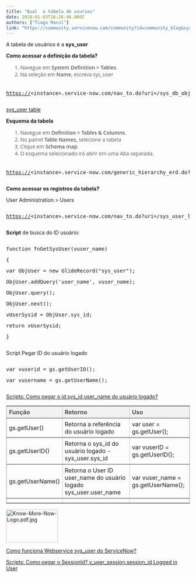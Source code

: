 ```yaml
---
title: "Qual  a tabela de usurios"
date: 2018-01-03T16:26:46.000Z
authors: ["Tiago Macul"]
link: "https://community.servicenow.com/community?id=community_blog&sys_id=55dc6665dbd0dbc01dcaf3231f9619f6"
---
```

<p>A tabela de usuários é a <strong>sys_user</strong></p><p></p><p></p><p><strong>Como acessar a definição da tabela?</strong></p><p></p><ol style="margin-bottom: 20px; margin-left: 15px; background-position: initial; color: #58595b; font-family: 'Open Sans', sans-serif;"><li>Navegue em<span style="font-weight: 600; background-position: initial;"> System Definition &gt; Tables</span>.</li><li>Na seleção em <span style="font-weight: 600; background-position: initial;">Name,</span> escreva sys_user</li></ol><p></p><pre __jive_macro_name="quote" class="jive_macro_quote jive_text_macro" data-renderedposition="211.59375_8_1192_104"><p><a title="" _jive_internal="true" href="https://" rel="nofollow" target="_blank">https://</a><span>&lt;instance&gt;.service-now.com/nav_to.do?uri=/sys_db_object.do%3Fsys_id%3D4086ab01dd2003003399d83d70be0279%26sysparm_record_target%3Dsys_db_object%26sysparm_record_row%3D21%26sysparm_record_rows%3D21%26sysparm_record_list%3Dsys_update_nameISNOTEMPTY%255EnameSTARTSWITHsys_user%255EORDERBYDESCname</span></p><p></p></pre><p><a title="sys_user table" __default_attr="7737" __jive_macro_name="blogpost" class="jive_macro jive_macro_blogpost" data-orig-content="sys_user table" data-renderedposition="327.59375_8_109_16" href="/community?id=community_blog&sys_id=cbbdeaa9dbd0dbc01dcaf3231f9619d1">sys_user table</a> </p><p></p><p></p><p><strong>Esquema da tabela</strong></p><p></p><ol style="margin-bottom: 20px; margin-left: 15px; background-position: initial; color: #58595b; font-family: 'Open Sans', sans-serif;"><li>Navegue em<span style="font-weight: 600; background-position: initial;"> Definition &gt; Tables &amp; Columns</span>.</li><li>No painel <span style="font-weight: 600; background-position: initial;">Table Names,</span> selecione a tabela</li><li>Clique em <span style="font-weight: 600; background-position: initial;">Schema map</span>.</li><li>O esquema selecionado irá abrir em uma Aba separada.</li></ol><pre __jive_macro_name="quote" class="jive_macro_quote jive_text_macro" data-renderedposition="545.78125_8_1192_83"><p><a title="" _jive_internal="true" href="https://" rel="nofollow" target="_blank">https://</a><span>&lt;instance&gt;.service-now.com/generic_hierarchy_erd.do?sysparm_attributes=table_history=,table=sys_user,show_internal=true,show_referenced=true,show_referenced_by=true,show_extended=true,show_extended_by=true,table_expansion=,spacing_x=60,spacing_y=90,nocontext&amp;sysparm_domain_restore=false&amp;sysparm_stack=no</span></p></pre><p></p><p><strong>Como acessar os registros da tabela?</strong></p><p>User Administration &gt; Users</p><p></p><pre __jive_macro_name="quote" class="jive_macro_quote jive_text_macro" data-renderedposition="732.78125_8_1192_41"><p><a title="" _jive_internal="true" href="https://" rel="nofollow" target="_blank">https://</a><span>&lt;instance&gt;.service-now.com/nav_to.do?uri=/sys_user_list.do%3Fsysparm_userpref_module%3D555aed3fc0a8016600657c7b0ddc6e97%26sysparm_clear_stack%3Dtrue</span></p></pre><p></p><p><strong>Script</strong> de busca do ID usuário:</p><pre __default_attr="javascript" __jive_macro_name="code" class="jive_macro_code jive_text_macro _jivemacro_uid_15149231448658967" data-renderedposition="825.78125_8_1192_144" jivemacro_uid="_15149231448658967"><p>function fnGetSysUser(vuser_name)</p><p>{</p><p>var ObjUser = new GlideRecord("sys_user");</p><p>ObjUser.addQuery('user_name', vuser_name);</p><p>ObjUser.query();</p><p>ObjUser.next();</p><p>vUserSysid = ObjUser.sys_id;</p><p>return vUserSysid; </p><p>}</p></pre><p></p><p></p><p>Script Pegar ID do usuário logado</p><pre __default_attr="javascript" __jive_macro_name="code" class="jive_macro_code _jivemacro_uid_15150737357884424 jive_text_macro" data-renderedposition="1032.78125_8_1192_32" jivemacro_uid="_15150737357884424"><p>var vuserid = gs.getUserID();</p><p>var vusername = gs.getUserName();</p></pre><p><a title="Scripts: Como pegar o id,sys_id user_name do usuário logado?" __default_attr="7610" __jive_macro_name="blogpost" class="jive_macro jive_macro_blogpost" data-orig-content="Scripts: Como pegar o id,sys_id user_name do usuário logado?" data-renderedposition="1066.78125_8_414_16" href="/community?id=community_blog&sys_id=f5ac2625dbd0dbc01dcaf3231f961928">Scripts: Como pegar o id,sys_id user_name do usuário logado?</a></p><p></p><p></p><table border="1" class="jiveBorder" style="border: 1px solid #c6c6c6; width: 100%;"><tbody><tr><th style="text-align: left; background-color: #f2f2f2; color: #505050; padding: 6px;" valign="middle"><strong>Função</strong></th><th style="text-align: left; background-color: #f2f2f2; color: #505050; padding: 6px;" valign="middle"><strong>Retorno<br/></strong></th><th style="text-align: left; background-color: #f2f2f2; color: #505050; padding: 6px;" valign="middle"><strong>Uso</strong></th></tr><tr><td style="padding: 6px;">gs.getUser()</td><td style="padding: 6px;">Retorna a referência do usuário logado</td><td style="padding: 6px;">var user = gs.getUser();</td></tr><tr><td style="padding: 6px;">gs.getUserID()</td><td style="padding: 6px;">Retorna o sys_id do usuário logado - sys_user.sys_id</td><td style="padding: 6px;">var vuserID = gs.getUserID();</td></tr><tr><td style="padding: 6px;">gs.getUserName()</td><td style="padding: 6px;">Retorna o User ID user_name do usuário logado sys_user.user_name</td><td style="padding: 6px;">var vuser_name = gs.getUserName();</td></tr><tr><td style="padding: 6px;"></td><td style="padding: 6px;"></td><td style="padding: 6px;"></td></tr></tbody></table><p></p><p><img   alt="Know-More-Now-Logo.pdf.jpg" class="image-1 jive-image" height="90" src="7bfd9d4edb5c1b04ed6af3231f9619e7.iix" style="width: 142px; height: 89.6842px;" width="142"/></p><p><a title="Como funciona Webservice sys_user do ServiceNow?" __default_attr="7286" __jive_macro_name="blogpost" class="jive_macro jive_macro_blogpost" data-orig-content="Como funciona Webservice sys_user do ServiceNow?" data-renderedposition="1436.453125_8_356_16" href="/community?id=community_blog&sys_id=2aedaee9dbd0dbc01dcaf3231f9619f5">Como funciona Webservice sys_user do ServiceNow?</a></p><p><a title="Scripts: Como pegar o SessionId? v_user_session.session_id Logged in User" __default_attr="7471" __jive_macro_name="blogpost" class="jive_macro jive_macro_blogpost" data-orig-content="Scripts: Como pegar o SessionId? v_user_session.session_id Logged in User" data-renderedposition="1457.453125_8_501_16" href="/community?id=community_blog&sys_id=71dda6e9dbd0dbc01dcaf3231f9619f7">Scripts: Como pegar o SessionId? v_user_session.session_id Logged in User</a> <a _jive_internal="true" href="/community?id=community_blog&sys_id=71dda6e9dbd0dbc01dcaf3231f9619f7" style="font-size: 15px; font-family: arial, sans-serif; color: #3778c7; background-color: #f8fbfe;"><br/></a></p>